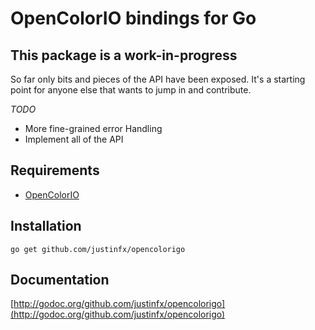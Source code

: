 # OpenColorIO bindings for Go

This package is a work-in-progress
----------------------------------

So far only bits and pieces of the API have been exposed. It's a starting point for anyone else that wants to jump in and contribute.

*TODO*

* More fine-grained error Handling
* Implement all of the API


Requirements
----------------------

* [OpenColorIO](http://opencolorio.org/)


Installation
------------

    go get github.com/justinfx/opencolorigo

Documentation
-------------

[http://godoc.org/github.com/justinfx/opencolorigo](http://godoc.org/github.com/justinfx/opencolorigo)
